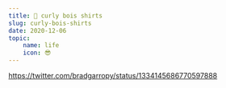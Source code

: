 ```yaml
---
title: 👕 curly bois shirts
slug: curly-bois-shirts
date: 2020-12-06
topic:
    name: life
    icon: 😎
---
```


https://twitter.com/bradgarropy/status/1334145686770597888

[store]: https://bradgarropy.com/store
